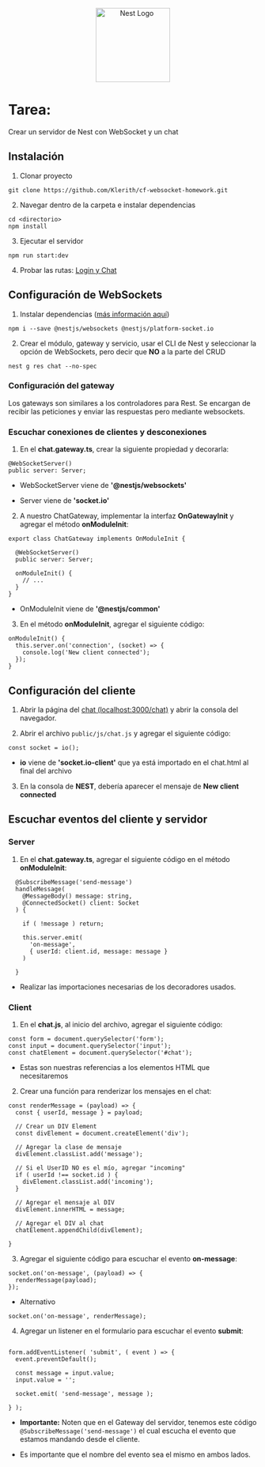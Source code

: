 <p align="center">
  <a href="http://nestjs.com/" target="blank"><img src="https://nestjs.com/img/logo-small.svg" width="150" alt="Nest Logo" /></a>
</p>

# Tarea: 
Crear un servidor de Nest con WebSocket y un chat


## Instalación
1. Clonar proyecto 
```
git clone https://github.com/Klerith/cf-websocket-homework.git
```

2. Navegar dentro de la carpeta e instalar dependencias
```
cd <directorio>
npm install
```

3. Ejecutar el servidor
```
npm run start:dev
```

4. Probar las rutas:
[Login y Chat](http://localhost:3000)


## Configuración de WebSockets

1. Instalar dependencias ([más información aquí](https://docs.nestjs.com/websockets/gateways))
```
npm i --save @nestjs/websockets @nestjs/platform-socket.io
```

2. Crear el módulo, gateway y servicio, usar el CLI de Nest y seleccionar la opción de WebSockets, pero decir que **NO** a la parte del CRUD
```
nest g res chat --no-spec
```


### Configuración del gateway 
Los gateways son similares a los controladores para Rest. Se encargan de recibir las peticiones y enviar las respuestas pero mediante websockets.


### Escuchar conexiones de clientes y desconexiones

1. En el **chat.gateway.ts**, crear la siguiente propiedad y decorarla:
```
@WebSocketServer()
public server: Server;
```

* WebSocketServer viene de **'@nestjs/websockets'**

* Server viene de **'socket.io'**


2. A nuestro ChatGateway, implementar la interfaz **OnGatewayInit** y agregar el método **onModuleInit**:
   
```
export class ChatGateway implements OnModuleInit {

  @WebSocketServer()
  public server: Server;

  onModuleInit() {
    // ...
  }
}
```
* OnModuleInit viene de **'@nestjs/common'**


3. En el método **onModuleInit**, agregar el siguiente código:
```
onModuleInit() {
  this.server.on('connection', (socket) => {
    console.log('New client connected');
  });
}
```

## Configuración del cliente

1. Abrir la página del [chat (localhost:3000/chat)](http://localhost:3000/chat.html) y abrir la consola del navegador.

2. Abrir el archivo ```public/js/chat.js``` y agregar el siguiente código:
```
const socket = io();
```
* **io** viene de **'socket.io-client'** que ya está importado en el chat.html al final del archivo


3. En la consola de **NEST**, debería aparecer el mensaje de **New client connected**



## Escuchar eventos del cliente y servidor

### Server
1. En el **chat.gateway.ts**, agregar el siguiente código en el método **onModuleInit**:
```
  @SubscribeMessage('send-message')
  handleMessage( 
    @MessageBody() message: string,
    @ConnectedSocket() client: Socket
  ) {
    
    if ( !message ) return;

    this.server.emit(
      'on-message', 
      { userId: client.id, message: message }
    )

  }
```
* Realizar las importaciones necesarias de los decoradores usados.


### Client

1. En el **chat.js**, al inicio del archivo, agregar el siguiente código:
```
const form = document.querySelector('form');
const input = document.querySelector('input');
const chatElement = document.querySelector('#chat');
```
* Estas son nuestras referencias a los elementos HTML que necesitaremos


2. Crear una función para renderizar los mensajes en el chat:
```
const renderMessage = (payload) => {
  const { userId, message } = payload;

  // Crear un DIV Element
  const divElement = document.createElement('div');

  // Agregar la clase de mensaje
  divElement.classList.add('message');

  // Si el UserID NO es el mío, agregar "incoming"
  if ( userId !== socket.id ) {
    divElement.classList.add('incoming');
  }

  // Agregar el mensaje al DIV
  divElement.innerHTML = message;

  // Agregar el DIV al chat
  chatElement.appendChild(divElement);

}
```


3. Agregar el siguiente código para escuchar el evento **on-message**:
```
socket.on('on-message', (payload) => {
  renderMessage(payload);
});
```
* Alternativo
```
socket.on('on-message', renderMessage);
```

4. Agregar un listener en el formulario para escuchar el evento **submit**:
```

form.addEventListener( 'submit', ( event ) => {
  event.preventDefault();

  const message = input.value;
  input.value = '';

  socket.emit( 'send-message', message );

} );

```

* **Importante:**  Noten que en el Gateway del servidor, tenemos este código ```@SubscribeMessage('send-message')``` el cual escucha el evento que estamos mandando desde el cliente. 
  
* Es importante que el nombre del evento sea el mismo en ambos lados.

